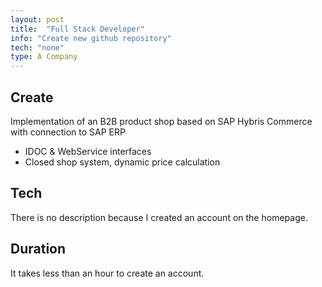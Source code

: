 ```yaml
---
layout: post
title:  "Full Stack Developer"
info: "Create new github repository"
tech: "none"
type: A Company
---
```


## Create 
Implementation of an B2B product shop based on SAP Hybris Commerce with connection to SAP ERP
* IDOC & WebService interfaces
* Closed shop system, dynamic price calculation

## Tech
There is no description because I created an account on the homepage.  

## Duration
It takes less than an hour to create an account.
